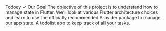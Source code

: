 Todoey ✓
Our Goal
The objective of this project is to understand how to manage state in Flutter. We'll look at various Flutter architecture choices and learn to use the officially recommended Provider package to manage our app state.
A todolist app to keep track of all your tasks.
